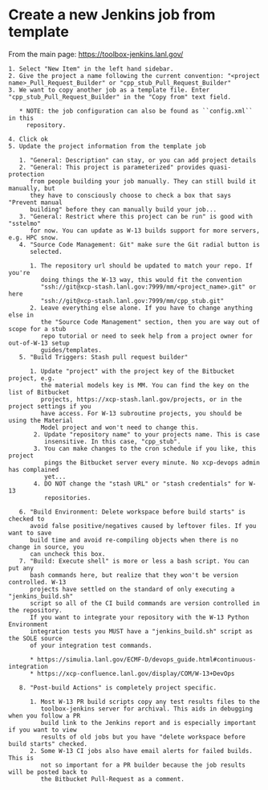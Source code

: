 # Create a new Jenkins job from template

From the main page: https://toolbox-jenkins.lanl.gov/

    1. Select "New Item" in the left hand sidebar.
    2. Give the project a name following the current convention: "<project name>_Pull_Request_Builder" or "cpp_stub_Pull_Request_Builder"
    3. We want to copy another job as a template file. Enter "cpp_stub_Pull_Request_Builder" in the "Copy from" text field.

       * NOTE: the job configuration can also be found as ``config.xml`` in this
         repository.

    4. Click ok
    5. Update the project information from the template job

       1. "General: Description" can stay, or you can add project details
       2. "General: This project is parameterized" provides quasi-protection
          from people building your job manually. They can still build it manually, but
          they have to consciously choose to check a box that says "Prevent manual
          building" before they can manually build your job...
       3. "General: Restrict where this project can be run" is good with "sstelmo"
          for now. You can update as W-13 builds support for more servers, e.g. HPC snow.
       4. "Source Code Management: Git" make sure the Git radial button is
          selected.

          1. The repository url should be updated to match your repo. If you're
             doing things the W-13 way, this would fit the convention
             "ssh://git@xcp-stash.lanl.gov:7999/mm/<project_name>.git" or here
             "ssh://git@xcp-stash.lanl.gov:7999/mm/cpp_stub.git"
          2. Leave everything else alone. If you have to change anything else in
             the "Source Code Management" section, then you are way out of scope for a stub
             repo tutorial or need to seek help from a project owner for out-of-W-13 setup
             guides/templates.
       5. "Build Triggers: Stash pull request builder"

          1. Update "project" with the project key of the Bitbucket project, e.g.
             the material models key is MM. You can find the key on the list of Bitbucket
             projects, https://xcp-stash.lanl.gov/projects, or in the project settings if you
             have access. For W-13 subroutine projects, you should be using the Material
             Model project and won't need to change this.
           2. Update "repository name" to your projects name. This is case
              insensitive. In this case, "cpp_stub".
           3. You can make changes to the cron schedule if you like, this project
              pings the Bitbucket server every minute. No xcp-devops admin has complained
              yet...
           4. DO NOT change the "stash URL" or "stash credentials" for W-13
              repositories.

       6. "Build Environment: Delete workspace before build starts" is checked to
          avoid false positive/negatives caused by leftover files. If you want to save
          build time and avoid re-compiling objects when there is no change in source, you
          can uncheck this box.
       7. "Build: Execute shell" is more or less a bash script. You can put any
          bash commands here, but realize that they won't be version controlled. W-13
          projects have settled on the standard of only executing a "jenkins_build.sh"
          script so all of the CI build commands are version controlled in the repository.
          If you want to integrate your repository with the W-13 Python Environment
          integration tests you MUST have a "jenkins_build.sh" script as the SOLE source
          of your integration test commands.

          * https://simulia.lanl.gov/ECMF-D/devops_guide.html#continuous-integration
          * https://xcp-confluence.lanl.gov/display/COM/W-13+DevOps

       8. "Post-build Actions" is completely project specific.

          1. Most W-13 PR build scripts copy any test results files to the
             toolbox-jenkins server for archival. This aids in debugging when you follow a PR
             build link to the Jenkins report and is especially important if you want to view
             results of old jobs but you have "delete workspace before build starts" checked.
          2. Some W-13 CI jobs also have email alerts for failed builds. This is
             not so important for a PR builder because the job results will be posted back to
             the Bitbucket Pull-Request as a comment.
